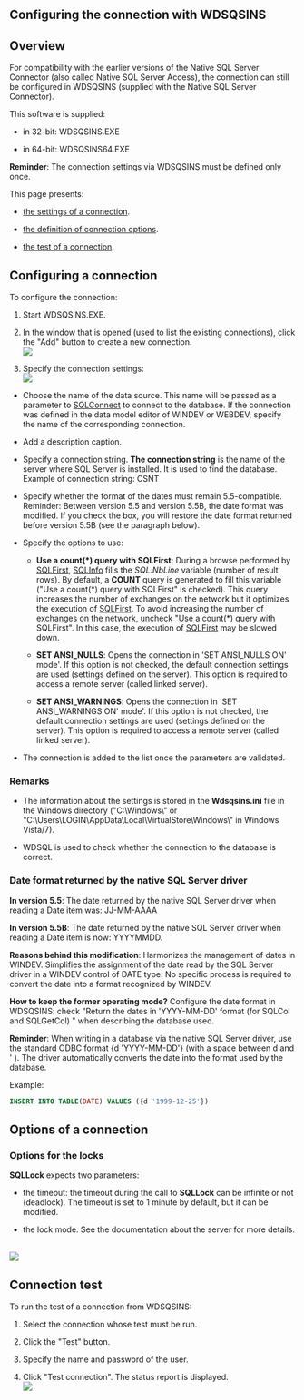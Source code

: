 


## Configuring the connection with WDSQSINS
			



<a name="NOTE1"></a>
<a name="NOTE1_1"></a>


## Overview
<a name="overview_ELTTEXTE000180"></a>
For compatibility with the earlier versions of the Native SQL Server Connector (also called Native SQL Server Access), the connection can still be configured in WDSQSINS (supplied with the Native SQL Server Connector).

This software is supplied: 

- in 32-bit: WDSQSINS.EXE

- in 64-bit: WDSQSINS64.EXE




**Reminder**: The connection settings via WDSQSINS must be defined only once.

This page presents:

- [the settings of a connection](#NOTE2_1).

- [the definition of connection options](#NOTE3_1).

- [the test of a connection](#NOTE4_1).




<a name="NOTE2"></a>
<a name="NOTE2_1"></a>


## Configuring a connection
<a name="configuring_connection_ELTTEXTE000204"></a>
To configure the connection:

1. Start WDSQSINS.EXE.

2. In the window that is opened (used to list the existing connections), click the "Add" button to create a new connection. <br>![](https://doc.pcsoft.fr/en-US/images/image.awp?langid=3&name=Parametrage_1.gif)


3. Specify the connection settings: <br>![](https://doc.pcsoft.fr/en-US/images/image.awp?langid=3&name=Connexion_1.gif)





- Choose the name of the data source. This name will be passed as a parameter to [SQLConnect](../WDLang4/3072005.md) to connect to the database. If the connection was defined in the data model editor of WINDEV or WEBDEV, specify the name of the corresponding connection.

- Add a description caption.

- Specify a connection string. **The connection string** is the name of the server where SQL Server is installed. It is used to find the database. Example of connection string: CSNT

- Specify whether the format of the dates must remain 5.5-compatible. 
	Reminder: Between version 5.5 and version 5.5B, the date format was modified. If you check the box, you will restore the date format returned before version 5.5B (see the paragraph below).

- Specify the options to use:

	- **Use a count(\*) query with SQLFirst**: During a browse performed by [SQLFirst](../WDLang4/3072017.md), [SQLInfo](../WDLang4/3072028.md) fills the *SQL.NbLine* variable (number of result rows). 
			By default, a **COUNT** query is generated to fill this variable ("Use a count(\*) query with SQLFirst" is checked). This query increases the number of exchanges on the network but it optimizes the execution of [SQLFirst](../WDLang4/3072017.md). 
			To avoid increasing the number of exchanges on the network, uncheck "Use a count(\*) query with SQLFirst". In this case, the execution of [SQLFirst](../WDLang4/3072017.md) may be slowed down.

	- **SET ANSI_NULLS**: Opens the connection in 'SET ANSI_NULLS ON' mode'. If this option is not checked, the default connection settings are used (settings defined on the server). This option is required to access a remote server (called linked server).

	- **SET ANSI_WARNINGS**: Opens the connection in 'SET ANSI_WARNINGS ON' mode'. If this option is not checked, the default connection settings are used (settings defined on the server). This option is required to access a remote server (called linked server).




- The connection is added to the list once the parameters are validated.



<a name="NOTE2_2"></a>


### Remarks
<a name="remarks_ELTPARAGRAPHE000082"></a>

- The information about the settings is stored in the **Wdsqsins.ini** file in the Windows directory ("C:\\Windows\\" or "C:\\Users\\LOGIN\\AppData\\Local\\VirtualStore\\Windows\\" in Windows Vista/7).

- WDSQL is used to check whether the connection to the database is correct.



<a name="NOTE2_3"></a>


### Date format returned by the native SQL Server driver
<a name="date_format_returned_the_native_sql_server_driver_ELTPARAGRAPHE000090"></a>

**In version 5.5**: The date returned by the native SQL Server driver when reading a Date item was: JJ-MM-AAAA

**In version 5.5B**: The date returned by the native SQL Server driver when reading a Date item is now: YYYYMMDD.

**Reasons behind this modification**: Harmonizes the management of dates in WINDEV. Simplifies the assignment of the date read by the SQL Server driver in a WINDEV control of DATE type. No specific process is required to convert the date into a format recognized by WINDEV.

**How to keep the former operating mode?**
Configure the date format in WDSQSINS: check "Return the dates in 'YYYY-MM-DD' format (for SQLCol and SQLGetCol) " when describing the database used.

**Reminder**: When writing in a database via the native SQL Server driver, use the standard ODBC format {d 'YYYY-MM-DD'} (with a space between d and ' ). The driver automatically converts the date into the format used by the database.

Example:


```sql
INSERT INTO TABLE(DATE) VALUES ({d '1999-12-25'})
```


<a name="NOTE3"></a>
<a name="NOTE3_1"></a>


## Options of a connection
<a name="options_connection_ELTTEXTE000240"></a>


### Options for the locks
<a name="options_for_the_locks_ELTPARAGRAPHE000113"></a>

**SQLLock** expects two parameters:

- the timeout: the timeout during the call to **SQLLock** can be infinite or not (deadlock). The timeout is set to 1 minute by default, but it can be modified.

- the lock mode. See the documentation about the server for more details.

<br>![](https://doc.pcsoft.fr/en-US/images/image.awp?langid=3&name=options_1.gif)


<a name="NOTE4"></a>
<a name="NOTE4_1"></a>


## Connection test
<a name="connection_test_ELTTEXTE000264"></a>
To run the test of a connection from WDSQSINS:

1. Select the connection whose test must be run.

2. Click the "Test" button.

3. Specify the name and password of the user.

4. Click "Test connection". The status report is displayed. <br>![](https://doc.pcsoft.fr/en-US/images/image.awp?langid=3&name=test_1.gif)






